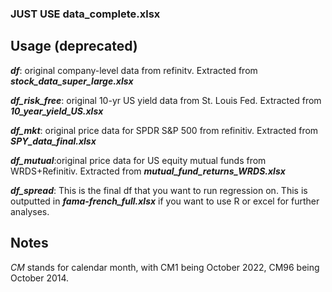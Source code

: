 ### JUST USE data_complete.xlsx

## Usage (deprecated)

***df***: original company-level data from refinitv. Extracted from ***stock_data_super_large.xlsx***

***df_risk_free***: original 10-yr US yield data from St. Louis Fed. Extracted from ***10_year_yield_US.xlsx***

***df_mkt***: original price data for SPDR S&P 500 from refinitiv. Extracted from ***SPY_data_final.xlsx***

***df_mutual***:original price data for US equity mutual funds from WRDS+Refinitiv. Extracted from ***mutual_fund_returns_WRDS.xlsx***

***df_spread***: This is the final df that you want to run regression on. This is outputted in ***fama-french_full.xlsx*** if you want to use R or excel for further analyses. 

## Notes

*CM* stands for calendar month, with CM1 being October 2022, CM96 being October 2014. 